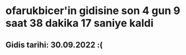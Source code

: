 # ofarukbicer'in gidisine son 4 gun 9 saat 38 dakika 17 saniye kaldi

## Gidis tarihi: 30.09.2022 :(